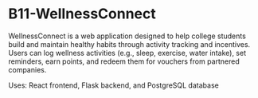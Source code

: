 # B11-WellnessConnect

WellnessConnect is a web application designed to help college students build and maintain healthy habits through activity tracking and incentives. Users can log wellness activities (e.g., sleep, exercise, water intake), set reminders, earn points, and redeem them for vouchers from partnered companies.

Uses: 
React frontend, Flask backend, and PostgreSQL database
